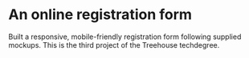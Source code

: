 # An online registration form
  Built a responsive, mobile-friendly registration form following supplied mockups. This is the third project of the Treehouse techdegree.
